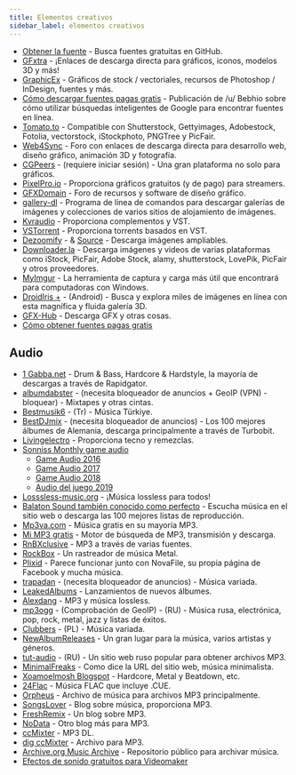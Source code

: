 ```yaml
---
title: Elementos creativos
sidebar_label: elementos creativos
---
```


- [Obtener la fuente](https://www.getthefont.com/) - Busca fuentes gratuitas en GitHub.
- [GFxtra](https://www.gfxtra.com/) - ¡Enlaces de descarga directa para gráficos, iconos, modelos 3D y más!
- [GraphicEx](https://graphicex.com/) - Gráficos de stock / vectoriales, recursos de Photoshop / InDesign, fuentes y más.
- [Cómo descargar fuentes pagas gratis](https://reddit.com/r/Piracy/comments/8tqfg6/how_to_download_paid_fonts_for_free/) - Publicación de /u/ Bebhio sobre cómo utilizar búsquedas inteligentes de Google para encontrar fuentes en línea.
- [Tomato.to](https://tomato.to/) - Compatible con Shutterstock, Gettyimages, Adobestock, Fotolia, vectorstock, iStockphoto, PNGTree y PicFair.
- [Web4Sync](https://web4sync.com/) - Foro con enlaces de descarga directa para desarrollo web, diseño gráfico, animación 3D y fotografía.
- [CGPeers](https://www.cgpeers.com) - (requiere iniciar sesión) - Una gran plataforma no solo para gráficos.
- [PixelPro.io](https://pixelpro.io/) - Proporciona gráficos gratuitos (y de pago) para streamers.
- [GFXDomain](http://forum.gfxdomain.net/) - Foro de recursos y software de diseño gráfico.
- [gallery-dl](https://github.com/mikf/gallery-dl) - Programa de línea de comandos para descargar galerías de imágenes y colecciones de varios sitios de alojamiento de imágenes.
- [Kvraudio](https://www.kvraudio.com/plugins/newest) - Proporciona complementos y VST.
- [VSTorrent](http://vstorrent.org) - Proporciona torrents basados en VST.
- [Dezoomify](https://ophir.alwaysdata.net/dezoomify/dezoomify.html) - & [Source](https://github.com/lovasoa/dezoomify/) - Descarga imágenes ampliables.
- [Downloader.la](https://downloader.la/) - Descarga imágenes y videos de varias plataformas como iStock, PicFair, Adobe Stock, alamy, shutterstock, LovePik, PicFair y otros proveedores.
- [MyImgur](http://myimgur.eden.fm/) - La herramienta de captura y carga más útil que encontrará para computadoras con Windows.
- [DroidIris +](https://apkpure.com/en/droidiris-image-search/org.droidiris) - (Android) - Busca y explora miles de imágenes en línea con esta magnífica y fluida galería 3D.
- [GFX-Hub](https://gfx-hub.net/) - Descarga GFX y otras cosas.
- [Cómo obtener fuentes pagas gratis](https://www.reddit.com/r/Piracy/comments/8tqfg6/how_to_download_paid_fonts_for_free/)

## Audio

- [1 Gabba.net](https://1gabba.pw) - Drum & Bass, Hardcore & Hardstyle, la mayoría de descargas a través de Rapidgator.
- [albumdabster](https://albumdabster.com) - (necesita bloqueador de anuncios + GeoIP (VPN) - bloquear) - Mixtapes y otras cintas.
- [Bestmusik6](https://bestmusik6.org) - (Tr) - Música Türkiye.
- [BestDJmix](https://bestdjmix.com) - (necesita bloqueador de anuncios) - Los 100 mejores álbumes de Alemania, descarga principalmente a través de Turbobit.
- [Livingelectro](http://www.livingelectro.com/) - Proporciona tecno y remezclas.
- [Sonniss Monthly game audio](https://sonniss.com/gameaudiomonthly/)
  - [Game Audio 2016](https://sonniss.com/gameaudiogdc2016/)
  - [Game Audio 2017](https://sonniss.com/gameaudiogdc2017/)
  - [Game Audio 2018](https://sonniss.com/gameaudiogdc18/)
  - [Audio del juego 2019](https://sonniss.com/gameaudiogdc19/)
- [Losssless-music.org](https://lossless-music.org/) - ¡Música lossless para todos!
- [Balaton Sound también conocido como perfecto](https://per-fect.nl) - Escucha música en el sitio web o descarga las 100 mejores listas de reproducción.
- [Mp3va.com](https://www.mp3va.com/browse) - Música gratis en su mayoría MP3.
- [Mi MP3 gratis](https://my-free-mp3.net) - Motor de búsqueda de MP3, transmisión y descarga.
- [RnBXclusive](https://rnbxclusive.online) - MP3 a través de varias fuentes.
- [RockBox](https://rawkbawx.rocks/) - Un rastreador de música Metal.
- [Plixid](https://plixid.com) - Parece funcionar junto con NovaFile, su propia página de Facebook y mucha música.
- [trapadan](https://www.trapadan.com) - (necesita bloqueador de anuncios) - Música variada.
- [LeakedAlbums](https://leakedalbums.org/) - Lanzamientos de nuevos álbumes.
- [Alexdang](https://alexdang.info/) - MP3 y música lossless.
- [mp3ogg](https://mp3ogg.ru/) - (Comprobación de GeoIP) - (RU) - Música rusa, electrónica, pop, rock, metal, jazz y listas de éxitos.
- [Clubbers](https://clubbers.pl/) - (PL) - Música variada.
- [NewAlbumReleases](https://newalbumreleases.net/) - Un gran lugar para la música, varios artistas y géneros.
- [tut-audio](https://tut-audio.ru) - (RU) - Un sitio web ruso popular para obtener archivos MP3.
- [MinimalFreaks](https://minimalfreaks.pw/) - Como dice la URL del sitio web, música minimalista.
- [Xoamoelmosh Blogspot](https://yoamoelmosh.blogspot.com/) - Hardcore, Metal y Beatdown, etc.
- [24Flac](https://24flac.net/) - Música FLAC que incluye .CUE.
- [Orpheus](https://emetsbank.xyz/ops/) - Archivo de música para archivos MP3 principalmente.
- [SongsLover](https://songslover.cam/) - Blog sobre música, proporciona MP3.
- [FreshRemix](http://freshremix.ru/) - Un blog sobre MP3.
- [NoData](https://nodata.tv/) - Otro blog más para MP3.
- [ccMixter](https://ccmixter.org/) - MP3 DL.
- [dig ccMixter](http://dig.ccmixter.org/dig) - Archivo para MP3.
- [Archive.org Music Archive](https://archive.org/details/audio) - Repositorio público para archivar música.
- [Efectos de sonido gratuitos para Videomaker](https://www.videomaker.com/downloads/free-sound-effects/)
